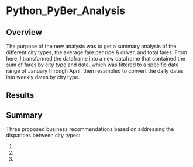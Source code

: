 # Python_PyBer_Analysis

## Overview

The purpose of the new analysis was to get a summary analysis of the different city types, the average fare per ride & driver, and total fares. From here, I transformed the dataframe into a new dataframe that contained the sum of fares by city type and date, which was filtered to a specific date range of January through April, then resampled to convert the daily dates into weekly dates by city type.

## Results

## Summary

Three proposed business recommendations based on addressing the disparities between city types:

1)

2)

3)
